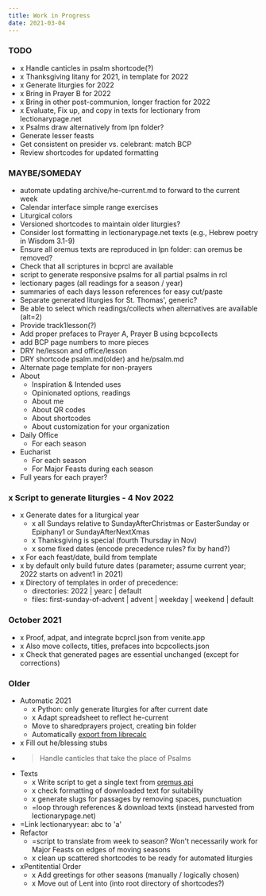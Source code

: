 ```yaml
---
title: Work in Progress
date: 2021-03-04
---
```


### TODO
- x Handle canticles in psalm shortcode(?)
- x Thanksgiving litany for 2021, in template for 2022
- x Generate liturgies for 2022
- x Bring in Prayer B for 2022
- x Bring in other post-communion, longer fraction for 2022
- x Evaluate, Fix up, and copy in texts for lectionary from lectionarypage.net
- x Psalms draw alternatively from lpn folder?
- Generate lesser feasts
- Get consistent on presider vs. celebrant: match BCP
- Review shortcodes for updated formatting

### MAYBE/SOMEDAY
- automate updating archive/he-current.md to forward to the current week
- Calendar interface simple range exercises
- Liturgical colors
- Versioned shortcodes to maintain older liturgies?
- Consider lost formatting in lectionarypage.net texts (e.g., Hebrew poetry in Wisdom 3.1-9)
- Ensure all oremus texts are reproduced in lpn folder: can oremus be removed?
- Check that all scriptures in bcprcl are available
- script to generate responsive psalms for all partial psalms in rcl
- lectionary pages (all readings for a season / year)
- summaries of each days lesson references for easy cut/paste
- Separate generated liturgies for St. Thomas', generic?
- Be able to select which readings/collects when alternatives are available (alt=2)
- Provide track1lesson(?)
- Add proper prefaces to Prayer A, Prayer B using bcpcollects
- add BCP page numbers to more pieces
- DRY he/lesson and office/lesson
- DRY shortcode psalm.md(older) and  he/psalm.md
- Alternate page template for non-prayers
- About
    - Inspiration & Intended uses
	- Opinionated options, readings
    - About me
	- About QR codes
	- About shortcodes
	- About customization for your organization
- Daily Office
    - For each season
- Eucharist
    - For each season
    - For Major Feasts during each season
- Full years for each prayer?

### x Script to generate liturgies - 4 Nov 2022
- x Generate dates for a liturgical year
    - x all Sundays relative to SundayAfterChristmas or EasterSunday or Epiphany1 or SundayAfterNextXmas
	- x Thanksgiving is special (fourth Thursday in Nov)
	- x some fixed dates (encode precedence rules? fix by hand?)
- x For each feast/date, build from template
- x  by default only build future dates (parameter; assume current year; 2022 starts on advent1 in 2021)
- x Directory of templates in order of precedence:
     - directories: 2022 | yearc | default
	 - files: first-sunday-of-advent | advent | weekday | weekend | default

### October 2021
- x Proof, adpat, and integrate bcprcl.json from venite.app
- x Also move collects, titles, prefaces into bcpcollects.json
- x Check that generated pages are essential unchanged (except for corrections)

### Older
- Automatic 2021
    - x Python: only generate liturgies for after current date
	- x Adapt spreadsheet to reflect he-current
	- Move to sharedprayers project, creating bin folder
	- Automatically [export from librecalc](https://ask.libreoffice.org/en/question/50035/convert-to-csv-via-command-line-with-all-text-fields-quoted/)
- x Fill out he/blessing stubs
- > Handle canticles that take the place of Psalms
- Texts
    - x Write script to get a single text from [oremus api](http://bible.oremus.org/api.html)
	- x check formatting of downloaded text for suitability
	- x generate slugs for passages by removing spaces, punctuation
	- =loop through references & download texts (instead harvested from lectionarypage.net)
- =Link lectionaryyear: abc to 'a'
- Refactor
    - =script to translate from week to season?
	    Won't necessarily work for Major Feasts on edges of moving seasons
    - x clean up scattered shortcodes to be ready for automated liturgies
- xPentitential Order
    -  x Add greetings for other seasons (manually / logically chosen)
	-  x Move out of Lent into (into root directory of shortcodes?)
